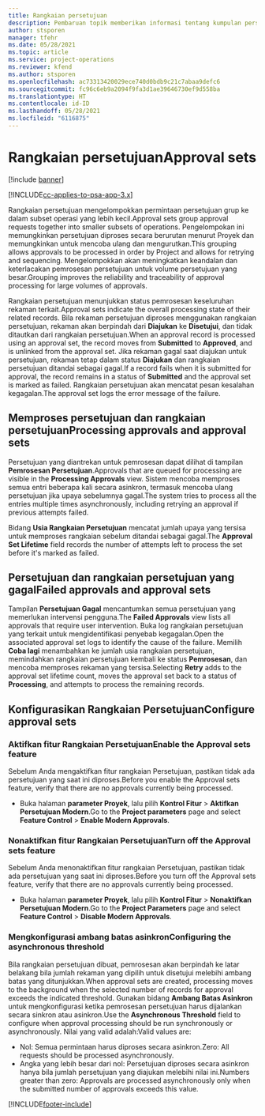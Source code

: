 ```yaml
---
title: Rangkaian persetujuan
description: Pembaruan topik memberikan informasi tentang kumpulan persetujuan, permintaan, dan subset operasi tersebut.
author: stsporen
manager: tfehr
ms.date: 05/28/2021
ms.topic: article
ms.service: project-operations
ms.reviewer: kfend
ms.author: stsporen
ms.openlocfilehash: ac73313420029ece740d0bdb9c21c7abaa9defc6
ms.sourcegitcommit: fc96c6eb9a2094f9fa3d1ae39646730ef9d558ba
ms.translationtype: HT
ms.contentlocale: id-ID
ms.lasthandoff: 05/28/2021
ms.locfileid: "6116875"
---
```

# <a name="approval-sets"></a><span data-ttu-id="a1c77-103">Rangkaian persetujuan</span><span class="sxs-lookup"><span data-stu-id="a1c77-103">Approval sets</span></span>

[!include [banner](../includes/psa-now-project-operations.md)]

[!INCLUDE[cc-applies-to-psa-app-3.x](../includes/cc-applies-to-psa-app-3x.md)]

<span data-ttu-id="a1c77-104">Rangkaian persetujuan mengelompokkan permintaan persetujuan grup ke dalam subset operasi yang lebih kecil.</span><span class="sxs-lookup"><span data-stu-id="a1c77-104">Approval sets group approval requests together into smaller subsets of operations.</span></span> <span data-ttu-id="a1c77-105">Pengelompokan ini memungkinkan persetujuan diproses secara berurutan menurut Proyek dan memungkinkan untuk mencoba ulang dan mengurutkan.</span><span class="sxs-lookup"><span data-stu-id="a1c77-105">This grouping allows approvals to be processed in order by Project and allows for retrying and sequencing.</span></span> <span data-ttu-id="a1c77-106">Mengelompokkan akan meningkatkan keandalan dan keterlacakan pemrosesan persetujuan untuk volume persetujuan yang besar.</span><span class="sxs-lookup"><span data-stu-id="a1c77-106">Grouping improves the reliability and traceability of approval processing for large volumes of approvals.</span></span>

<span data-ttu-id="a1c77-107">Rangkaian persetujuan menunjukkan status pemrosesan keseluruhan rekaman terkait.</span><span class="sxs-lookup"><span data-stu-id="a1c77-107">Approval sets indicate the overall processing state of their related records.</span></span> <span data-ttu-id="a1c77-108">Bila rekaman persetujuan diproses menggunakan rangkaian persetujuan, rekaman akan berpindah dari **Diajukan** ke **Disetujui**, dan tidak ditautkan dari rangkaian persetujuan.</span><span class="sxs-lookup"><span data-stu-id="a1c77-108">When an approval record is processed using an approval set, the record moves from **Submitted** to **Approved**, and is unlinked from the approval set.</span></span> <span data-ttu-id="a1c77-109">Jika rekaman gagal saat diajukan untuk persetujuan, rekaman tetap dalam status **Diajukan** dan rangkaian persetujuan ditandai sebagai gagal.</span><span class="sxs-lookup"><span data-stu-id="a1c77-109">If a record fails when it is submitted for approval, the record remains in a status of **Submitted** and the approval set is marked as failed.</span></span> <span data-ttu-id="a1c77-110">Rangkaian persetujuan akan mencatat pesan kesalahan kegagalan.</span><span class="sxs-lookup"><span data-stu-id="a1c77-110">The approval set logs the error message of the failure.</span></span>

## <a name="processing-approvals-and-approval-sets"></a><span data-ttu-id="a1c77-111">Memproses persetujuan dan rangkaian persetujuan</span><span class="sxs-lookup"><span data-stu-id="a1c77-111">Processing approvals and approval sets</span></span>
<span data-ttu-id="a1c77-112">Persetujuan yang diantrekan untuk pemrosesan dapat dilihat di tampilan **Pemrosesan Persetujuan**.</span><span class="sxs-lookup"><span data-stu-id="a1c77-112">Approvals that are queued for processing are visible in the **Processing Approvals** view.</span></span> <span data-ttu-id="a1c77-113">Sistem mencoba memproses semua entri beberapa kali secara asinkron, termasuk mencoba ulang persetujuan jika upaya sebelumnya gagal.</span><span class="sxs-lookup"><span data-stu-id="a1c77-113">The system tries to process all the entries multiple times asynchronously, including retrying an approval if previous attempts failed.</span></span>

<span data-ttu-id="a1c77-114">Bidang **Usia Rangkaian Persetujuan** mencatat jumlah upaya yang tersisa untuk memproses rangkaian sebelum ditandai sebagai gagal.</span><span class="sxs-lookup"><span data-stu-id="a1c77-114">The **Approval Set Lifetime** field records the number of attempts left to process the set before it's marked as failed.</span></span>

## <a name="failed-approvals-and-approval-sets"></a><span data-ttu-id="a1c77-115">Persetujuan dan rangkaian persetujuan yang gagal</span><span class="sxs-lookup"><span data-stu-id="a1c77-115">Failed approvals and approval sets</span></span>
<span data-ttu-id="a1c77-116">Tampilan **Persetujuan Gagal** mencantumkan semua persetujuan yang memerlukan intervensi pengguna.</span><span class="sxs-lookup"><span data-stu-id="a1c77-116">The **Failed Approvals** view lists all approvals that require user intervention.</span></span> <span data-ttu-id="a1c77-117">Buka log rangkaian persetujuan yang terkait untuk mengidentifikasi penyebab kegagalan.</span><span class="sxs-lookup"><span data-stu-id="a1c77-117">Open the associated approval set logs to identify the cause of the failure.</span></span>
<span data-ttu-id="a1c77-118">Memilih **Coba lagi** menambahkan ke jumlah usia rangkaian persetujuan, memindahkan rangkaian persetujuan kembali ke status **Pemrosesan**, dan mencoba memproses rekaman yang tersisa.</span><span class="sxs-lookup"><span data-stu-id="a1c77-118">Selecting **Retry** adds to the approval set lifetime count, moves the approval set back to a status of **Processing**, and attempts to process the remaining records.</span></span>

## <a name="configure-approval-sets"></a><span data-ttu-id="a1c77-119">Konfigurasikan Rangkaian Persetujuan</span><span class="sxs-lookup"><span data-stu-id="a1c77-119">Configure approval sets</span></span>

###  <a name="enable-the-approval-sets-feature"></a><span data-ttu-id="a1c77-120">Aktifkan fitur Rangkaian Persetujuan</span><span class="sxs-lookup"><span data-stu-id="a1c77-120">Enable the Approval sets feature</span></span>
<span data-ttu-id="a1c77-121">Sebelum Anda mengaktifkan fitur rangkaian Persetujuan, pastikan tidak ada persetujuan yang saat ini diproses.</span><span class="sxs-lookup"><span data-stu-id="a1c77-121">Before you enable the Approval sets feature, verify that there are no approvals currently being processed.</span></span>

- <span data-ttu-id="a1c77-122">Buka halaman **parameter Proyek**, lalu pilih **Kontrol Fitur** > **Aktifkan Persetujuan Modern**.</span><span class="sxs-lookup"><span data-stu-id="a1c77-122">Go to the **Project parameters** page and select **Feature Control** > **Enable Modern Approvals**.</span></span>

### <a name="turn-off-the-approval-sets-feature"></a><span data-ttu-id="a1c77-123">Nonaktifkan fitur Rangkaian Persetujuan</span><span class="sxs-lookup"><span data-stu-id="a1c77-123">Turn off the Approval sets feature</span></span>
<span data-ttu-id="a1c77-124">Sebelum Anda menonaktifkan fitur rangkaian Persetujuan, pastikan tidak ada persetujuan yang saat ini diproses.</span><span class="sxs-lookup"><span data-stu-id="a1c77-124">Before you turn off the Approval sets feature, verify that there are no approvals currently being processed.</span></span>

- <span data-ttu-id="a1c77-125">Buka halaman **parameter Proyek**, lalu pilih **Kontrol Fitur** > **Nonaktifkan Persetujuan Modern**.</span><span class="sxs-lookup"><span data-stu-id="a1c77-125">Go to the **Project Parameters** page and select **Feature Control** > **Disable Modern Approvals**.</span></span>

### <a name="configuring-the-asynchronous-threshold"></a><span data-ttu-id="a1c77-126">Mengkonfigurasi ambang batas asinkron</span><span class="sxs-lookup"><span data-stu-id="a1c77-126">Configuring the asynchronous threshold</span></span> 
<span data-ttu-id="a1c77-127">Bila rangkaian persetujuan dibuat, pemrosesan akan berpindah ke latar belakang bila jumlah rekaman yang dipilih untuk disetujui melebihi ambang batas yang ditunjukkan.</span><span class="sxs-lookup"><span data-stu-id="a1c77-127">When approval sets are created, processing moves to the background when the selected number of records for approval exceeds the indicated threshold.</span></span> <span data-ttu-id="a1c77-128">Gunakan bidang **Ambang Batas Asinkron** untuk mengkonfigurasi ketika pemrosesan persetujuan harus dijalankan secara sinkron atau asinkron.</span><span class="sxs-lookup"><span data-stu-id="a1c77-128">Use the **Asynchronous Threshold** field to configure when approval processing should be run synchronously or asynchronously.</span></span>
<span data-ttu-id="a1c77-129">Nilai yang valid adalah:</span><span class="sxs-lookup"><span data-stu-id="a1c77-129">Valid values are:</span></span>

  - <span data-ttu-id="a1c77-130">Nol: Semua permintaan harus diproses secara asinkron.</span><span class="sxs-lookup"><span data-stu-id="a1c77-130">Zero: All requests should be processed asynchronously.</span></span> 
  - <span data-ttu-id="a1c77-131">Angka yang lebih besar dari nol: Persetujuan diproses secara asinkron hanya bila jumlah persetujuan yang diajukan melebihi nilai ini.</span><span class="sxs-lookup"><span data-stu-id="a1c77-131">Numbers greater than zero: Approvals are processed asynchronously only when the submitted number of approvals exceeds this value.</span></span>

[!INCLUDE[footer-include](../includes/footer-banner.md)]
